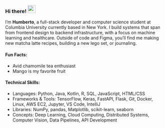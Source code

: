 ### Hi there! <img src="https://emojis.slackmojis.com/emojis/images/1536351075/4594/blob-wave.gif" width="25"/>

I’m **Humberto**, a full-stack developer and computer science student at Columbia University currently based in New York. I build systems that span from frontend design to backend infrastructure, with a focus on machine learning and healthcare. Outside of code and Figma, you’ll find me making new matcha latte recipes, building a new lego set, or journaling. 

#### Fun Facts:

* Avid chamomile tea enthusiast
* Mango is my favorite fruit

#### Technical Skills:
* Languages: Python, Java, Kotlin, R, SQL, JavaScript, HTML/CSS
* Frameworks & Tools: TensorFlow, Keras, FastAPI, Flask, Git, Docker, Linux, AWS EC2, Jupyter, VS Code, IntelliJ
* Libraries: NumPy, pandas, Matplotlib, scikit-learn, seaborn
* Concepts: Deep Learning, Cloud Computing, Distributed Systems, Computer Vision, Data Pipelines, API Development
